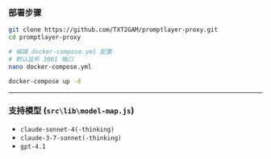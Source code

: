 
### 部署步骤

```bash
git clone https://github.com/TXT2GAM/promptlayer-proxy.git
cd promptlayer-proxy

# 编辑 docker-compose.yml 配置
# 默认监听 3001 端口
nano docker-compose.yml

docker-compose up -d
```
---

### 支持模型 (`src\lib\model-map.js`)

- `claude-sonnet-4(-thinking)`
- `claude-3-7-sonnet(-thinking)`
- `gpt-4.1`